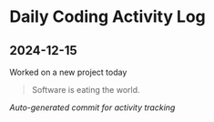 # Daily Coding Activity Log

## 2024-12-15

Worked on a new project today

> Software is eating the world.

*Auto-generated commit for activity tracking*
